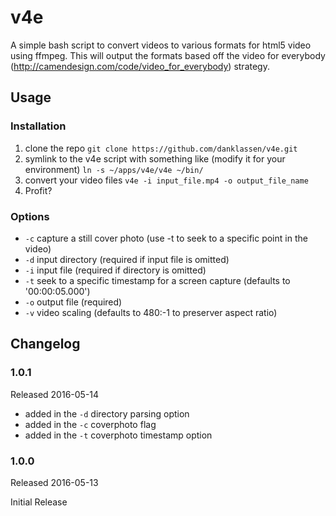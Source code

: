 # v4e
A simple bash script to convert videos to various formats for html5 video using ffmpeg. This will output the formats based off the video for everybody (http://camendesign.com/code/video_for_everybody) strategy.

## Usage

### Installation

1. clone the repo
`git clone https://github.com/danklassen/v4e.git`
2. symlink to the v4e script with something like (modify it for your environment)
`ln -s ~/apps/v4e/v4e ~/bin/`
3. convert your video files
`v4e -i input_file.mp4 -o output_file_name`
4. Profit?

### Options

* `-c` capture a still cover photo (use -t to seek to a specific point in the video)
* `-d` input directory (required if input file is omitted)
* `-i` input file (required if directory is omitted)
* `-t` seek to a specific timestamp for a screen capture (defaults to '00:00:05.000')
* `-o` output file (required)
* `-v` video scaling (defaults to 480:-1 to preserver aspect ratio)

## Changelog

### 1.0.1
Released 2016-05-14

* added in the `-d` directory parsing option
* added in the `-c` coverphoto flag
* added in the `-t` coverphoto timestamp option

### 1.0.0
Released 2016-05-13

Initial Release

